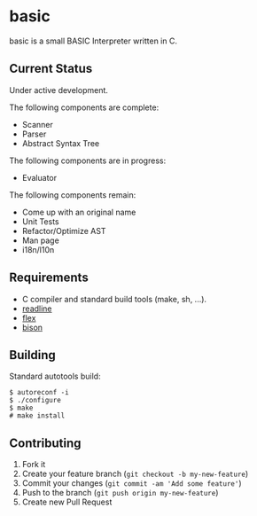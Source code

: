 # basic

basic is a small BASIC Interpreter written in C.

## Current Status

Under active development.

The following components are complete:

* Scanner
* Parser
* Abstract Syntax Tree

The following components are in progress:

* Evaluator

The following components remain:

* Come up with an original name
* Unit Tests
* Refactor/Optimize AST
* Man page
* i18n/l10n

## Requirements

* C compiler and standard build tools (make, sh, ...).
* [readline](http://www.gnu.org/software/readline/)
* [flex](http://www.gnu.org/software/flex/)
* [bison](http://www.gnu.org/software/bison/)

## Building

Standard autotools build:

    $ autoreconf -i
    $ ./configure
    $ make
    # make install

## Contributing

1. Fork it
2. Create your feature branch (`git checkout -b my-new-feature`)
3. Commit your changes (`git commit -am 'Add some feature'`)
4. Push to the branch (`git push origin my-new-feature`)
5. Create new Pull Request
